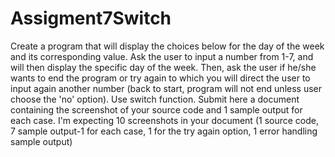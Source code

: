 # Assigment7Switch
Create a program that will display the choices below for the day of the week and its corresponding value. Ask the user to input a number from 1-7, and will then display the specific day of the week. Then, ask the user if he/she wants to end the program or try again to which you will direct the user to input again another number (back to start, program will not end unless user choose the 'no' option). Use switch function.
Submit here a document containing the screenshot of your source code and 1 sample output for each case. I'm expecting 10 screenshots in your document (1 source code, 7 sample output-1 for each case, 1 for the try again option, 1 error handling sample output) 